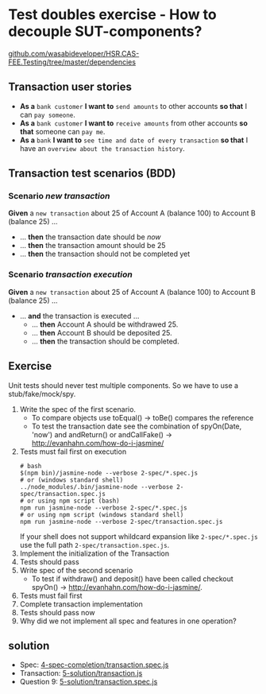 # Test doubles exercise - How to decouple SUT-components?

[github.com/wasabideveloper/HSR.CAS-FEE.Testing/tree/master/dependencies](https://github.com/wasabideveloper/HSR.CAS-FEE.Testing/tree/master/dependencies)


## Transaction user stories

* **As a** `bank customer` **I want to** `send amounts` to other accounts **so that** I can `pay someone`.
* **As a** `bank customer` **I want to** `receive amounts` from other accounts **so that** someone can `pay me`.
* **As a** `bank` **I want to** `see time and date of every transaction` **so that** I have an `overview about the transaction history`.


## Transaction test scenarios (BDD)

### Scenario *new transaction*
**Given** a `new transaction` about 25 of Account A (balance 100) to Account B (balance 25) …
* … **then** the transaction date should be *now*
* … **then** the transaction amount should be 25
* … **then** the transaction should not be completed yet

### Scenario *transaction execution*
**Given** a `new transaction` about 25 of Account A (balance 100) to Account B (balance 25) …
* … **and** the transaction is executed …
	* … **then** Account A should be withdrawed 25.
	* … **then** Account B should be deposited 25.
	* … **then** the transaction should be completed.


## Exercise

Unit tests should never test multiple components. So we have to use a stub/fake/mock/spy.

1. Write the spec of the first scenario.
	* To compare objects use toEqual() -> toBe() compares the reference
	* To test the transaction date see the combination of spyOn(Date, 'now') and andReturn() or andCallFake() -> http://evanhahn.com/how-do-i-jasmine/
2. Tests must fail first on execution
	```shell
	# bash
	$(npm bin)/jasmine-node --verbose 2-spec/*.spec.js
	# or (windows standard shell)
	../node_modules/.bin/jasmine-node --verbose 2-spec/transaction.spec.js
	# or using npm script (bash)
	npm run jasmine-node --verbose 2-spec/*.spec.js
	# or using npm script (windows standard shell)
	npm run jasmine-node --verbose 2-spec/transaction.spec.js
	```
	If your shell does not support whildcard expansion like `2-spec/*.spec.js` use the full path `2-spec/transaction.spec.js`.
3. Implement the initialization of the Transaction
4. Tests should pass
5. Write spec of the second scenario
	* To test if withdraw() and deposit() have been called checkout spyOn() -> http://evanhahn.com/how-do-i-jasmine/.
6. Tests must fail first
7. Complete transaction implementation
8. Tests should pass now
9. Why did we not implement all spec and features in one operation?


## solution

* Spec: [4-spec-completion/transaction.spec.js](./4-spec-completion/transaction.spec.js)
* Transaction: [5-solution/transaction.js](./5-solution/transaction.js)
* Question 9: [5-solution/transaction.spec.js](./5-solution/transaction.spec.js)
